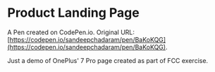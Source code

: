 # Product Landing Page

A Pen created on CodePen.io. Original URL: [https://codepen.io/sandeepchadaram/pen/BaKoKQG](https://codepen.io/sandeepchadaram/pen/BaKoKQG).

Just a demo of OnePlus' 7 Pro page created as part of FCC exercise.

